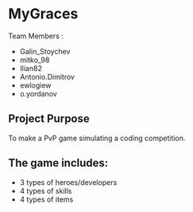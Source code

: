 # MyGraces

Team Members :
- Galin_Stoychev
- mitko_98
- Ilian82
- Antonio.Dimitrov
- ewlogiew
- o.yordanov

## Project Purpose 

To make a PvP game simulating a coding competition.

## The game includes:
- 3 types of heroes/developers
- 4 types of skills
- 4 types of items
